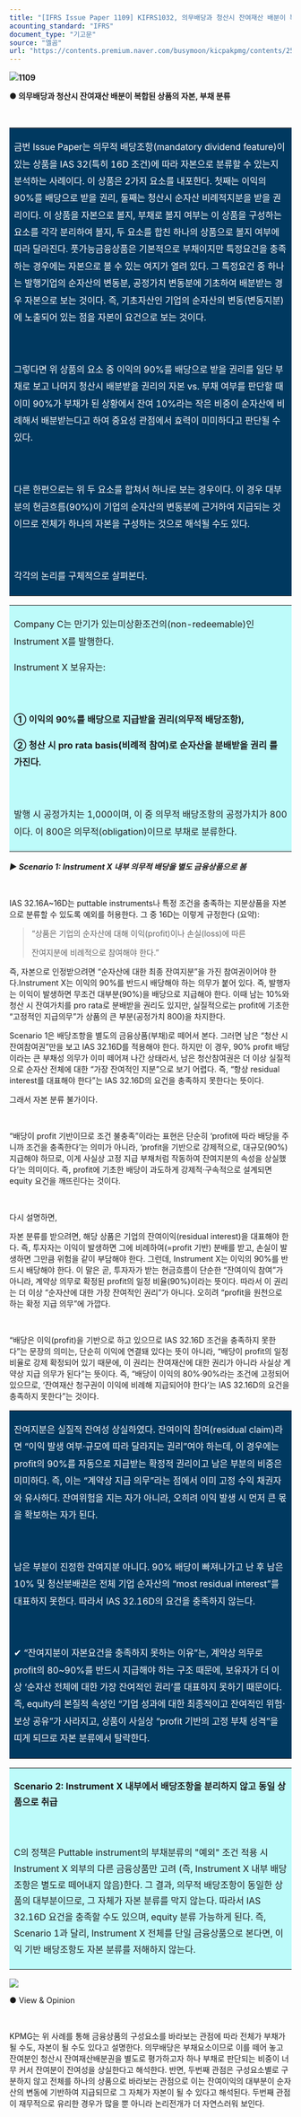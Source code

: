 ```yaml
---
title: "[IFRS Issue Paper 1109] KIFRS1032, 의무배당과 청산시 잔여재산 배분이 복합된 상품의 자본, 부채 분류"
acounting_standard: "IFRS"
document_type: "기고문"
source: "엘곰"
url: "https://contents.premium.naver.com/busymoon/kicpakpmg/contents/250904153229909qh"
---
```

![](https://n2.news.naver.com/l.gif?type=content)**1109**

**● 의무배당과 청산시 잔여재산 배분이 복합된 상품의 자본, 부채 분류**

​

<table style=""><tbody><tr><td colspan="3" rowspan="1" style="width: 100.0%; height: 129.0px;  background-color: #003960;"><div><p style="line-height:1.9;"><span style="color:#ffffff;">금번 Issue Paper는 의무적 배당조항(mandatory dividend feature)이 있는 상품을 IAS 32(특히 16D 조건)에 따라 자본으로 분류할 수 있는지 분석하는 사례이다. 이 상품은 2가지 요소를 내포한다. 첫째는 이익의 90%를 배당으로 받을 권리, 둘째는 청산시 순자산 비례적지분을 받을 권리이다. 이 상품을 자본으로 볼지, 부채로 볼지 여부는 이 상품을 구성하는 요소를 각각 분리하여 볼지, 두 요소를 합친 하나의 상품으로 볼지 여부에 따라 달라진다. 풋가능금융상품은 기본적으로 부채이지만 특정요건을 충족하는 경우에는 자본으로 볼 수 있는 여지가 열려 있다. 그 특정요건 중 하나는 발행기업의 순자산의 변동분, 공정가치 변동분에 기초하여 배분받는 경우 자본으로 보는 것이다. 즉, 기초자산인 기업의 순자산의 변동(변동지분)에 노출되어 있는 점을 자본이 요건으로 보는 것이다.</span></p></div><div><p style="line-height:1.9;"><span style="color:#ffffff;">​</span></p></div><div><p style="line-height:1.9;"><span style="color:#ffffff;">그렇다면 위 상품의 요소 중 이익의 90%를 배당으로 받을 권리를 일단 부채로 보고 나머지 청산시 배분받을 권리의 자본 vs. 부채 여부를 판단할 때 이미 90%가 부채가 된 상황에서 잔여 10%라는 작은 비중이 순자산에 비례해서 배분받는다고 하여 중요성 관점에서 효력이 미미하다고 판단될 수 있다.</span></p></div><div><p style="line-height:1.9;"><span style="color:#ffffff;">​</span></p></div><div><p style="line-height:1.9;"><span style="color:#ffffff;">다른 한편으로는 위 두 요소를 합쳐서 하나로 보는 경우이다. 이 경우 대부분의 현금흐름(90%)이 기업의 순자산의 변동분에 근거하여 지급되는 것이므로 전체가 하나의 자본을 구성하는 것으로 해석될 수도 있다.</span></p></div><div><p style="line-height:1.9;"><span style="color:#ffffff;">​</span></p></div><div><p style="line-height:1.9;"><span style="color:#ffffff;">각각의 논리를 구체적으로 살펴본다.</span></p></div></td></tr></tbody></table>

<table style=""><tbody><tr><td colspan="3" rowspan="1" style="width: 100.0%; height: 129.0px;  background-color: #bdfbfa;"><div><p style="line-height:1.9;"><span style="">Company C는 만기가 있는미상환조건의(non-redeemable)인 Instrument X를 발행한다.</span></p></div><div><p style="line-height:1.9;"><span style="">Instrument X 보유자는:</span></p></div><div><p style="line-height:1.9;"><span style=""><b>​</b></span></p></div><div><p style="line-height:1.9;"><span style=""><b>① 이익의 90%를 배당으로 지급받을 권리(의무적 배당조항),</b></span></p></div><div><p style="line-height:1.9;"><span style=""><b>② 청산 시 pro rata basis(비례적 참여)로 순자산을 분배받을 권리 를 가진다.</b></span></p></div><div><p style="line-height:1.9;"><span style="">​</span></p></div><div><p style="line-height:1.9;"><span style="">발행 시 공정가치는 1,000이며, 이 중 의무적 배당조항의 공정가치가 800이다. 이 800은 의무적(obligation)이므로 부채로 분류한다.</span></p></div></td></tr></tbody></table>

***▶ Scenario 1: Instrument X 내부 의무적 배당을 별도 금융상품으로 봄***

***​***

IAS 32.16A~16D는 puttable instruments나 특정 조건을 충족하는 지분상품을 자본으로 분류할 수 있도록 예외를 허용한다. 그 중 16D는 이렇게 규정한다 (요약):

> “상품은 기업의 순자산에 대해 이익(profit)이나 손실(loss)에 따른
> 
> 잔여지분에 비례적으로 참여해야 한다.”

즉, 자본으로 인정받으려면 “순자산에 대한 최종 잔여지분”을 가진 참여권이어야 한다.Instrument X는 이익의 90%를 반드시 배당해야 하는 의무가 붙어 있다. 즉, 발행자는 이익이 발생하면 무조건 대부분(90%)을 배당으로 지급해야 한다. 이때 남는 10%와 청산 시 잔여가치를 pro rata로 분배받을 권리도 있지만, 실질적으로는 profit에 기초한 “고정적인 지급의무”가 상품의 큰 부분(공정가치 800)을 차지한다.

Scenario 1은 배당조항을 별도의 금융상품(부채)로 떼어서 본다. 그러면 남은 “청산 시 잔여참여권”만을 보고 IAS 32.16D를 적용해야 한다. 하지만 이 경우, 90% profit 배당이라는 큰 부채성 의무가 이미 떼어져 나간 상태라서, 남은 청산참여권은 더 이상 실질적으로 순자산 전체에 대한 “가장 잔여적인 지분”으로 보기 어렵다. 즉, “항상 residual interest를 대표해야 한다”는 IAS 32.16D의 요건을 충족하지 못한다는 뜻이다.

그래서 자본 분류 불가이다.

​

“배당이 profit 기반이므로 조건 불충족”이라는 표현은 단순히 ‘profit에 따라 배당을 주니까 조건을 충족한다’는 의미가 아니라, ‘profit을 기반으로 강제적으로, 대규모(90%) 지급해야 하므로, 이게 사실상 고정 지급 부채처럼 작동하여 잔여지분의 속성을 상실했다’는 의미이다. 즉, profit에 기초한 배당이 과도하게 강제적·구속적으로 설계되면 equity 요건을 깨뜨린다는 것이다.

​

다시 설명하면,

자본 분류를 받으려면, 해당 상품은 기업의 잔여이익(residual interest)을 대표해야 한다. 즉, 투자자는 이익이 발생하면 그에 비례하여(=profit 기반) 분배를 받고, 손실이 발생하면 그만큼 위험을 같이 부담해야 한다. 그런데, Instrument X는 이익의 90%를 반드시 배당해야 한다. 이 말은 곧, 투자자가 받는 현금흐름이 단순한 “잔여이익 참여”가 아니라, 계약상 의무로 확정된 profit의 일정 비율(90%)이라는 뜻이다. 따라서 이 권리는 더 이상 “순자산에 대한 가장 잔여적인 권리”가 아니다. 오히려 “profit을 원천으로 하는 확정 지급 의무”에 가깝다.

​

“배당은 이익(profit)을 기반으로 하고 있으므로 IAS 32.16D 조건을 충족하지 못한다”는 문장의 의미는, 단순히 이익에 연결돼 있다는 뜻이 아니라, “배당이 profit의 일정 비율로 강제 확정되어 있기 때문에, 이 권리는 잔여재산에 대한 권리가 아니라 사실상 계약상 지급 의무가 된다”는 뜻이다. 즉, “배당이 이익의 80%·90%라는 조건에 고정되어 있으므로, ‘잔여재산 청구권이 이익에 비례해 지급되어야 한다’는 IAS 32.16D의 요건을 충족하지 못한다”는 것이다.

<table style=""><tbody><tr><td colspan="3" rowspan="1" style="width: 100.0%; height: 129.0px;  background-color: #003960;"><div><p style="line-height:1.9;"><span style="color:#ffffff;">잔여지분은 실질적 잔여성 상실하였다. 잔여이익 참여(residual claim)라면 “이익 발생 여부·규모에 따라 달라지는 권리”여야 하는데, 이 경우에는 profit의 90%를 자동으로 지급받는 확정적 권리이고 남은 부분의 비중은 미미하다. 즉, 이는 “계약상 지급 의무”라는 점에서 이미 고정 수익 채권자와 유사하다. 잔여위험을 지는 자가 아니라, 오히려 이익 발생 시 먼저 큰 몫을 확보하는 자가 된다.</span></p></div><div><p style="line-height:1.9;"><span style="color:#ffffff;">​</span></p></div><div><p style="line-height:1.9;"><span style="color:#ffffff;">남은 부분이 진정한 잔여지분 아니다. 90% 배당이 빠져나가고 난 후 남은 10% 및 청산분배권은 전체 기업 순자산의 “most residual interest”를 대표하지 못한다. 따라서 IAS 32.16D의 요건을 충족하지 않는다.</span></p></div><div><p style="line-height:1.9;"><span style="color:#ffffff;">​</span></p></div><div><p style="line-height:1.9;"><span style="color:#ffffff;">✔ “잔여지분이 자본요건을 충족하지 못하는 이유”는, 계약상 의무로 profit의 80~90%를 반드시 지급해야 하는 구조 때문에, 보유자가 더 이상 ‘순자산 전체에 대한 가장 잔여적인 권리’를 대표하지 못하기 때문이다. 즉, equity의 본질적 속성인 “기업 성과에 대한 최종적이고 잔여적인 위험·보상 공유”가 사라지고, 상품이 사실상 “profit 기반의 고정 부채 성격”을 띠게 되므로 자본 분류에서 탈락한다.</span></p></div></td></tr></tbody></table>

<table style=""><tbody><tr><td colspan="3" rowspan="1" style="width: 100.0%; height: 129.0px;  background-color: #bdfbfa;"><div><p style="line-height:1.8;"><span style=""><b>Scenario 2: Instrument X 내부에서 배당조항을 분리하지 않고 동일 상품으로 취급</b></span></p></div><div><p style="line-height:1.8;"><span style="">​</span></p></div><div><p style="line-height:1.8;"><span style="">C의 정책은 Puttable instrument의 부채분류의 "예외" 조건 적용 시 Instrument X 외부의 다른 금융상품만 고려 (즉, Instrument X 내부 배당조항은 별도로 떼어내지 않음)한다. 그 결과, 의무적 배당조항이 동일한 상품의 대부분이므로, 그 자체가 자본 분류를 막지 않는다. 따라서 IAS 32.16D 요건을 충족할 수도 있으며, equity 분류 가능하게 된다. 즉, Scenario 1과 달리, Instrument X 전체를 단일 금융상품으로 본다면, 이익 기반 배당조항도 자본 분류를 저해하지 않는다.</span></p></div></td></tr></tbody></table>

![](https://scs-phinf.pstatic.net/MjAyNTA5MDRfMjE0/MDAxNzU2OTY3MDMwMjM3.G6Lphfxc_gIIq1PiMEWp9kq-dmYLRL7xRNeYztLY8GYg.lM_RL8l2T7ooxET6CRg2EimU7SSguKPmZ-MC8qR0JAIg.PNG/image.png?type=w800)

● View & Opinion

​

KPMG는 위 사례를 통해 금융상품의 구성요소를 바라보는 관점에 따라 전체가 부채가 될 수도, 자본이 될 수도 있다고 설명한다. 의무배당은 부채요소이므로 이를 떼어 놓고 잔여분인 청산시 잔여재산배분권을 별도로 평가하고자 하나 부채로 판단되는 비중이 너무 커서 잔여분이 잔여성을 상실한다고 해석한다. 반면, 두번째 관점은 구성요소별로 구분하지 않고 전체를 하나의 상품으로 바라보는 관점으로 이는 잔여이익의 대부분이 순자산의 변동에 기반하여 지급되므로 그 자체가 자본이 될 수 있다고 해석된다. 두번째 관점이 재무적으로 유리한 경우가 많을 뿐 아니라 논리전개가 더 자연스러워 보인다.